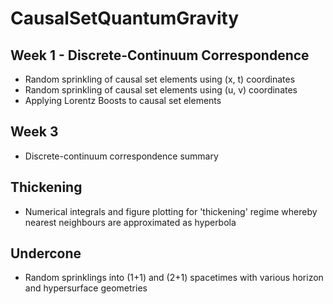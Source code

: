 # CausalSetQuantumGravity

## Week 1 - Discrete-Continuum Correspondence
 - Random sprinkling of causal set elements using (x, t) coordinates
 - Random sprinkling of causal set elements using (u, v) coordinates
 - Applying Lorentz Boosts to causal set elements
 
## Week 3
 - Discrete-continuum correspondence summary

## Thickening
 -  Numerical integrals and figure plotting for 'thickening' regime whereby nearest neighbours are approximated as hyperbola
 
## Undercone
 - Random sprinklings into (1+1) and (2+1) spacetimes with various horizon and hypersurface geometries
